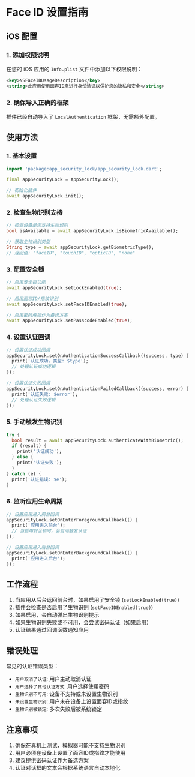 # Face ID 设置指南

## iOS 配置

### 1. 添加权限说明

在您的 iOS 应用的 `Info.plist` 文件中添加以下权限说明：

```xml
<key>NSFaceIDUsageDescription</key>
<string>此应用使用面容ID来进行身份验证以保护您的隐私和安全</string>
```

### 2. 确保导入正确的框架

插件已经自动导入了 `LocalAuthentication` 框架，无需额外配置。

## 使用方法

### 1. 基本设置

```dart
import 'package:app_security_lock/app_security_lock.dart';

final appSecurityLock = AppSecurityLock();

// 初始化插件
await appSecurityLock.init();
```

### 2. 检查生物识别支持

```dart
// 检查设备是否支持生物识别
bool isAvailable = await appSecurityLock.isBiometricAvailable();

// 获取生物识别类型
String type = await appSecurityLock.getBiometricType();
// 返回值: "faceID", "touchID", "opticID", "none"
```

### 3. 配置安全锁

```dart
// 启用安全锁功能
await appSecurityLock.setLockEnabled(true);

// 启用面容ID/指纹识别
await appSecurityLock.setFaceIDEnabled(true);

// 启用密码解锁作为备选方案
await appSecurityLock.setPasscodeEnabled(true);
```

### 4. 设置认证回调

```dart
// 设置认证成功回调
appSecurityLock.setOnAuthenticationSuccessCallback((success, type) {
  print('认证成功，类型: $type');
  // 处理认证成功逻辑
});

// 设置认证失败回调
appSecurityLock.setOnAuthenticationFailedCallback((success, error) {
  print('认证失败: $error');
  // 处理认证失败逻辑
});
```

### 5. 手动触发生物识别

```dart
try {
  bool result = await appSecurityLock.authenticateWithBiometric();
  if (result) {
    print('认证成功');
  } else {
    print('认证失败');
  }
} catch (e) {
  print('认证错误: $e');
}
```

### 6. 监听应用生命周期

```dart
// 设置应用进入前台回调
appSecurityLock.setOnEnterForegroundCallback(() {
  print('应用进入前台');
  // 当启用安全锁时，会自动触发认证
});

// 设置应用进入后台回调
appSecurityLock.setOnEnterBackgroundCallback(() {
  print('应用进入后台');
});
```

## 工作流程

1. 当应用从后台返回前台时，如果启用了安全锁 (`setLockEnabled(true)`)
2. 插件会检查是否启用了生物识别 (`setFaceIDEnabled(true)`)
3. 如果启用，会自动弹出生物识别提示
4. 如果生物识别失败或不可用，会尝试密码认证（如果启用）
5. 认证结果通过回调函数通知应用

## 错误处理

常见的认证错误类型：

- `用户取消了认证`: 用户主动取消认证
- `用户选择了其他认证方式`: 用户选择使用密码
- `生物识别不可用`: 设备不支持或未设置生物识别
- `未设置生物识别`: 用户未在设备上设置面容ID或指纹
- `生物识别被锁定`: 多次失败后被系统锁定

## 注意事项

1. 确保在真机上测试，模拟器可能不支持生物识别
2. 用户必须在设备上设置了面容ID或指纹才能使用
3. 建议提供密码认证作为备选方案
4. 认证对话框的文本会根据系统语言自动本地化
